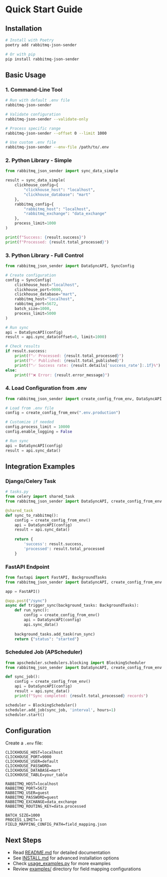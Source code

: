 # Quick Start Guide

## Installation

```bash
# Install with Poetry
poetry add rabbitmq-json-sender

# Or with pip
pip install rabbitmq-json-sender
```

## Basic Usage

### 1. Command-Line Tool

```bash
# Run with default .env file
rabbitmq-json-sender

# Validate configuration
rabbitmq-json-sender --validate-only

# Process specific range
rabbitmq-json-sender --offset 0 --limit 1000

# Use custom .env file
rabbitmq-json-sender --env-file /path/to/.env
```

### 2. Python Library - Simple

```python
from rabbitmq_json_sender import sync_data_simple

result = sync_data_simple(
    clickhouse_config={
        "clickhouse_host": "localhost",
        "clickhouse_database": "mart"
    },
    rabbitmq_config={
        "rabbitmq_host": "localhost",
        "rabbitmq_exchange": "data_exchange"
    },
    process_limit=1000
)

print(f"Success: {result.success}")
print(f"Processed: {result.total_processed}")
```

### 3. Python Library - Full Control

```python
from rabbitmq_json_sender import DataSyncAPI, SyncConfig

# Create configuration
config = SyncConfig(
    clickhouse_host="localhost",
    clickhouse_port=9000,
    clickhouse_database="mart",
    rabbitmq_host="localhost",
    rabbitmq_port=5672,
    batch_size=1000,
    process_limit=5000
)

# Run sync
api = DataSyncAPI(config)
result = api.sync_data(offset=0, limit=1000)

# Check results
if result.success:
    print(f"✅ Processed: {result.total_processed}")
    print(f"✅ Published: {result.total_published}")
    print(f"✅ Success rate: {result.details['success_rate']:.1f}%")
else:
    print(f"❌ Error: {result.error_message}")
```

### 4. Load Configuration from .env

```python
from rabbitmq_json_sender import create_config_from_env, DataSyncAPI

# Load from .env file
config = create_config_from_env(".env.production")

# Customize if needed
config.process_limit = 10000
config.enable_logging = False

# Run sync
api = DataSyncAPI(config)
result = api.sync_data()
```

## Integration Examples

### Django/Celery Task

```python
# tasks.py
from celery import shared_task
from rabbitmq_json_sender import DataSyncAPI, create_config_from_env

@shared_task
def sync_to_rabbitmq():
    config = create_config_from_env()
    api = DataSyncAPI(config)
    result = api.sync_data()
    
    return {
        'success': result.success,
        'processed': result.total_processed
    }
```

### FastAPI Endpoint

```python
from fastapi import FastAPI, BackgroundTasks
from rabbitmq_json_sender import DataSyncAPI, create_config_from_env

app = FastAPI()

@app.post("/sync")
async def trigger_sync(background_tasks: BackgroundTasks):
    def run_sync():
        config = create_config_from_env()
        api = DataSyncAPI(config)
        api.sync_data()
    
    background_tasks.add_task(run_sync)
    return {"status": "started"}
```

### Scheduled Job (APScheduler)

```python
from apscheduler.schedulers.blocking import BlockingScheduler
from rabbitmq_json_sender import DataSyncAPI, create_config_from_env

def sync_job():
    config = create_config_from_env()
    api = DataSyncAPI(config)
    result = api.sync_data()
    print(f"Sync completed: {result.total_processed} records")

scheduler = BlockingScheduler()
scheduler.add_job(sync_job, 'interval', hours=1)
scheduler.start()
```

## Configuration

Create a `.env` file:

```env
CLICKHOUSE_HOST=localhost
CLICKHOUSE_PORT=9000
CLICKHOUSE_USER=default
CLICKHOUSE_PASSWORD=
CLICKHOUSE_DATABASE=mart
CLICKHOUSE_TABLE=your_table

RABBITMQ_HOST=localhost
RABBITMQ_PORT=5672
RABBITMQ_USER=guest
RABBITMQ_PASSWORD=guest
RABBITMQ_EXCHANGE=data_exchange
RABBITMQ_ROUTING_KEY=data.processed

BATCH_SIZE=1000
PROCESS_LIMIT=-1
FIELD_MAPPING_CONFIG_PATH=field_mapping.json
```

## Next Steps

- Read [README.md](README.md) for detailed documentation
- See [INSTALL.md](INSTALL.md) for advanced installation options
- Check [usage_examples.py](usage_examples.py) for more examples
- Review [examples/](examples/) directory for field mapping configurations
